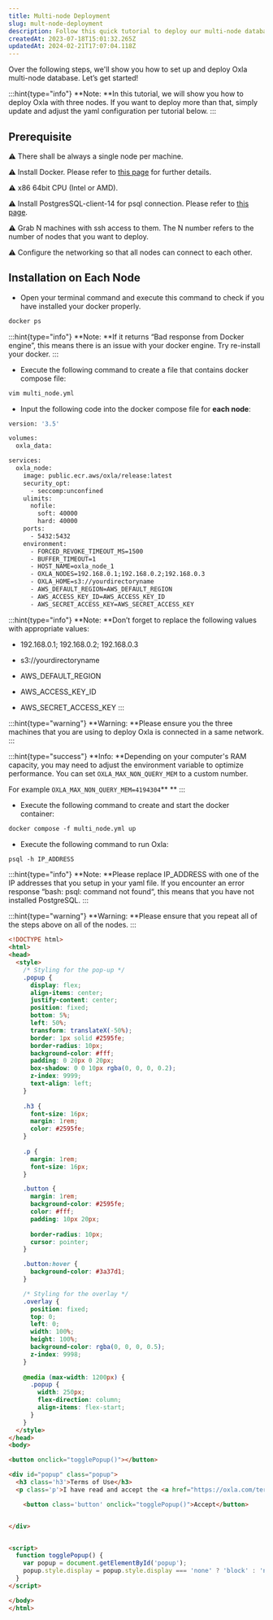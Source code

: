 ```yaml
---
title: Multi-node Deployment
slug: mult-node-deployment
description: Follow this quick tutorial to deploy our multi-node database in minutes! Let us walk you through the basics with steps, illustrations and examples.
createdAt: 2023-07-18T15:01:32.265Z
updatedAt: 2024-02-21T17:07:04.118Z
---
```


Over the following steps, we'll show you how to set up and deploy Oxla multi-node database. Let’s get started!

:::hint{type="info"}
**Note: **In this tutorial, we will show you how to deploy Oxla with three nodes. If you want to deploy more than that, simply update and adjust the yaml configuration per tutorial below.
:::

## Prerequisite

⚠️ There shall be always a single node per machine.

⚠️ Install Docker. Please refer to [this page](https://docs.docker.com/engine/install/) for further details.

⚠️ x86 64bit CPU (Intel or AMD).

⚠️ Install PostgresSQL-client-14 for psql connection. Please refer to [this page](https://www.postgresql.org/download/).&#x20;

⚠️ Grab N machines with ssh access to them. The N number refers to the number of nodes that you want to deploy.

⚠️ Configure the networking so that all nodes can connect to each other.



## Installation on Each Node

*   Open your terminal command and execute this command to check if you have installed your docker properly.

```dockerfile
docker ps
```

:::hint{type="info"}
**Note: **If it returns “Bad response from Docker engine”, this means there is an issue with your docker engine. Try re-install your docker.
:::

*   Execute the following command to create a file that contains docker compose file:

```dockerfile
vim multi_node.yml
```

*   Input the following code into the docker compose file for **each node**:

```dockerfile
version: '3.5'

volumes:
  oxla_data:

services:
  oxla_node:
    image: public.ecr.aws/oxla/release:latest
    security_opt:
      - seccomp:unconfined
    ulimits:
      nofile:
        soft: 40000
        hard: 40000
    ports:
      - 5432:5432
    environment:
      - FORCED_REVOKE_TIMEOUT_MS=1500
      - BUFFER_TIMEOUT=1
      - HOST_NAME=oxla_node_1
      - OXLA_NODES=192.168.0.1;192.168.0.2;192.168.0.3
      - OXLA_HOME=s3://yourdirectoryname
      - AWS_DEFAULT_REGION=AWS_DEFAULT_REGION
      - AWS_ACCESS_KEY_ID=AWS_ACCESS_KEY_ID
      - AWS_SECRET_ACCESS_KEY=AWS_SECRET_ACCESS_KEY
```

:::hint{type="info"}
**Note: **Don’t forget to replace the following values with appropriate values:&#x20;

*   192.168.0.1; 192.168.0.2; 192.168.0.3

*   s3://yourdirectoryname

*   AWS\_DEFAULT\_REGION

*   AWS\_ACCESS\_KEY\_ID

*   AWS\_SECRET\_ACCESS\_KEY
:::

:::hint{type="warning"}
**Warning: **Please ensure you the three machines that you are using to deploy Oxla is connected in a same network.
:::

:::hint{type="success"}
**Info: **Depending on your computer's RAM capacity, you may need to adjust the environment variable to optimize performance. You can set `OXLA_MAX_NON_QUERY_MEM` to a custom number.&#x20;

For example `OXLA_MAX_NON_QUERY_MEM=4194304`** **
:::



*   Execute the following command to create and start the docker container:

```dockerfile
docker compose -f multi_node.yml up
```

*   Execute the following command to run Oxla:

```dockerfile
psql -h IP_ADDRESS
```

:::hint{type="info"}
**Note: **Please replace IP\_ADDRESS with one of the IP addresses that you setup in your yaml file. If you encounter an error response “bash: psql: command not found“, this means that you have not installed PostgreSQL.&#x20;
:::

:::hint{type="warning"}
**Warning: **Please ensure that you repeat all of the steps above on all of the nodes.
:::

```html
<!DOCTYPE html>
<html>
<head>
  <style>
    /* Styling for the pop-up */
    .popup {
      display: flex;
      align-items: center;
      justify-content: center;
      position: fixed;
      bottom: 5%;
      left: 50%;
      transform: translateX(-50%);
      border: 1px solid #2595fe;
      border-radius: 10px;
      background-color: #fff;
      padding: 0 20px 0 20px;
      box-shadow: 0 0 10px rgba(0, 0, 0, 0.2);
      z-index: 9999;
      text-align: left;
    }
  
    .h3 {
      font-size: 16px;
      margin: 1rem;
      color: #2595fe;
    }
    
    .p {
      margin: 1rem;
      font-size: 16px;
    }

    .button {
      margin: 1rem;
      background-color: #2595fe;
      color: #fff;
      padding: 10px 20px;
      
      border-radius: 10px;
      cursor: pointer;
    }

    .button:hover {
      background-color: #3a37d1;
    }

    /* Styling for the overlay */
    .overlay {
      position: fixed;
      top: 0;
      left: 0;
      width: 100%;
      height: 100%;
      background-color: rgba(0, 0, 0, 0.5);
      z-index: 9998;
    }
    
    @media (max-width: 1200px) {
      .popup {
        width: 250px;
        flex-direction: column;
        align-items: flex-start;
      }
    }
  </style>
</head>
<body>

<button onclick="togglePopup()"></button>

<div id="popup" class="popup">
  <h3 class='h3'>Terms of Use</h3>
  <p class='p'>I have read and accept the <a href="https://oxla.com/terms-of-use/"style="TEXT-DECORATION: underline">Terms of Use</a> </p>

    <button class='button' onclick="togglePopup()">Accept</button>


</div>


<script>
  function togglePopup() {
    var popup = document.getElementById('popup');
    popup.style.display = popup.style.display === 'none' ? 'block' : 'none';
  }
</script>

</body>
</html>

```


